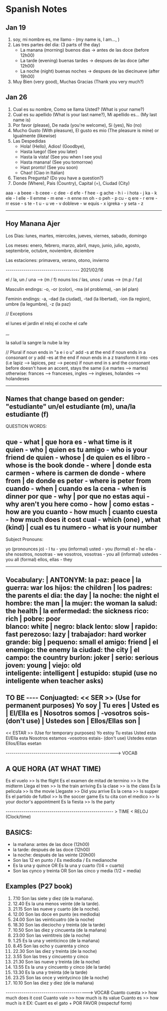# Spanish Notes

## Jan 19 
1. soy, mi nombre es, me llamo - (my name is, I am..., )
2. Las tres partes del dia: (3 parts of the day)
    - La manana (morning) buenos dias 
        -> antes de las doce (before 12h00)
    - La tarde (evening) buenas tardes
        -> despues de las doce (after 12h00)
    - La noche (night) buenas noches
        -> despues de las diecinueve (after 19h00)
3. Muy Bien (very good), Muchas Gracias (Thank you very much?)

## Jan 26
1. Cual es su nombre, Como se llama Usted? (What is your name?)
2. Cual es su apellido (What is your last name?), Mi apellido es... (My last name is)
3. Por favor (please), De nada (you're welcome), Si (yes), No (no)
5. Mucho Gusto (With pleasure), El gusto es mio (The pleasure is mine) or Igualmente (likewise)
6. Las Despedidas
    - Hola! (Hello), Adios! (Goodbye),
    - Hasta luego! (See you later)
    - Hasta la vista! (See you when I see you)
    - Hasta manana! (See you tomorrow)
    - Hast pronto! (See you soon)
    - Chao! (Ciao in Italian)
7. Tienes Pregunta? (Do you have a question?)
8. Donde (Where), Pais (Country), Capital (=), Ciudad (City)


aaa - a
beee - b
ceee - c
dee - d
efe - f 
hee - g 
ache - h 
i - i
hota - j
ka - k
ele - l
elle - ll
emme - m
ene - n 
enne nn
oh - o
peh - p
cu - q
ere - r
erre - rr
esse - s 
te - t 
u - u 
ve - v
dobleve - w
equis - x
igreka - y
seta - z

----
Hoy
Manana
Ajer
---

Los Dias: 
lunes, martes, miercoles, jueves, viernes, sabado, domingo

Los meses:
enero, febrero, marzo, abril, mayo, junio, julio, agosto, septembrie, octubre, noviembre, diciembre

Las estaciones:
primavera, verano, otono, invierno

------------------------------------- 2021/02/16

el / la, un / una    --> (m / f) nouns
los / las, unos / unas --> (m.p / f.p)

Masculin endings:
-o, -or (color), -ma (el problema), -an (el plan)

Feminin endings:
-a, -dad (la ciudad), -tad (la libertad), -ion (la region), umbre (la legumbre), -z (la paz)

// Exceptions

el lunes
el jardin
el reloj
el coche
el cafe

,,,

la salud
la sangre
la nube
la ley

// Plural 
if noun ends in "a e i o u" add -s at the end
if noun ends in a consonant or y add -es at the end
if noun ends in a z transform it into -ces (i.e lapiz --> lapices, pez --> peces)
if noun end in s and the consonant before doesn't have an accent, stays the same (i.e martes --> martes)
    otherwise: frances --> franceses, ingles --> ingleses, holandes --> holandeses

-------------------------------------------------
Names that change based on gender: 
"estudiante"
un/el estudiante (m), una/la estudiante (f)
-------------------------------------------------
QUESTION WORDS:

que         - what                          | que hora es - what time is it                     
quien       - who                           | quien es tu amigo - who is your friend
de quien    - whose                         | de quien es el libro - whose is the book
donde       - where                         | donde esta carmen - where is carmen
de donde    - where from                    | de donde es peter - where is peter from
cuando      - when                          | cuando es la cena - when is dinner
por que     - why                           | por que no estas aqui - why aren't you here
como        - how                           | como estas - how are you 
cuanto      - how much                      | cuanto cuesta - how much does it cost
cual        - which (one) , what (kind)     | cual es tu numero - what is your number
------------------------------------------------------
Subject Pronouns: 

yo (pronounces jo)      - I
tu                      - you (informal)
usted                   - you (formal)
el                      - he 
ella                    - she
nosotros, nosotras      - we 
vosotros, vosotras      - you all (informal) 
ustedes                 - you all (formal)
ellos, ellas            - they 

------------------------------------------------------
Vocabulary:                 | ANTONYM:
la paz: peace               | la guerra: war
los hijos: the children     | los padres: the parents
el dia: the day             | la noche: the night
el hombre: the man          | la mujer: the woman
la salud: the health        | la enfermedad: the sickness 
rico: rich                  | pobre: poor  
blanco: white               | negro: black
lento: slow                 | rapido: fast
perezoso: lazy              | trabajador: hard worker
grande: big                 | pequeno: small
el amigo: friend            | el enemigo: the enemy
la ciudad: the city         | el campo: the country
burlon: joker               | serio: serious
joven: young                | viejo: old  
inteligente: intelligent    | estupido: stupid (use no inteligente when teacher asks)
-----------------------------
TO BE ---- Conjuagted:
<< SER >> (Use for permanent purposes)
Yo soy                      |
Tu eres                     |
Usted es                    |
El/Ella es                  |
Nosotros somos              |
-vosotros sois- (don't use) |
Ustedes son                 |
Ellos/Ellas son             |
-----------------------
<< ESTAR >> (Use for temporary purposes)
Yo estoy 
Tu estas
Usted esta
El/Ella esta
Nosotros estamos
-vosotros estais- (don't use)
Ustedes estan
Ellos/Ellas esetan
 
-------------------------------------------------------> VOCAB
## A QUE HORA (AT WHAT TIME)
Es el vuelo                         >> Is the flight
Es el examen de mitad de termino    >> Is the midterm
Llega el tren                       >> Is the train arriving
Es la clase                         >> is the class
Es la pelicula                      >> Is the movie
Llegaste                            >> Did you arrive
Es la cena                          >> Is supper
Es el partido de futbol             >> Is the soccer game
Es tu cita con el medico            >> Is your doctor's appointment
Es la fiesta                        >> Is the party

------------------------------------------------------ > TIME < RELOJ (Clock/time)
## BASICS:
- la mañana: antes de las doce (12h00)
- la tarde: después de las doce (12h00)
- la noche: después de las veinte (20h00)
- Son las 12 en punto / Es mediodia / Es medianoche
- Es la una y quince OR Es la una y cuarto  (1/4 = cuarto)
- Son las cynco y treinta OR Son las cinco y media (1/2 = media)

## Examples (P27 book)
1) 7.10 Son las siete y diez (de la mañana).
2) 12.40 Es la una menos veinte (de la tarde).
3) 21.15 Son las nueve y cuarto (de la noche).
4) 12.00 Son las doce en punto (es mediodia)
5) 24.00 Son las veinticuatro (de la noche)
6) 18.30 Son las dieciocho y treinta (de la tarde)
7) 10.50 Son las diez y cincuenta (de la mañana)
8) 23.00 Son las veintitreis (de la noche)
9) 1.25  Es la una y veinticinco (de la mañana)
10) 8.45 Son las ocho y cuarenta y cinco 
11) 22.30 Son las diez y treinta (de la noche)
12) 3.55 Son las tres y cincuento y cinco
13) 21.30 Son las nueve y treinta (de la noche)
14) 13.55 Es la una y cincuento y cinco (de la tarde)
15) 13.30 Es la una y treinta (de la tarde)
16) 23.25 Son las once y veintycinco (de la noche)
17) 10.10 Son las diez y diez (de la mañana)
       
-----------------------------------------> VOCAB
Cuanto cuesta   >> how much does it cost
Cuanto vale     >> how much is its value
Cuanto es       >> how much is it 
EX: Cuant es el gato + POR FAVOR (respectuf form)










